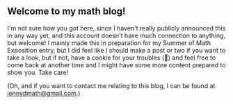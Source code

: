 <head>
  <script async src="https://pagead2.googlesyndication.com/pagead/js/adsbygoogle.js?client=ca-pub-6742417150601345"
     crossorigin="anonymous"></script>
</head>

## Welcome to my math blog!

I'm not sure how you got here, since I haven't really publicly announced this in any way yet, and this account doesn't have much connection to anything, but welcome! I mainly made this in preparation for my Summer of Math Exposition entry, but I did feel like I should make a post or two if you want to take a look, but if not, have a cookie for your troubles (🍪) and feel free to come back at another time and I might have some more content prepared to show you. Take care!

(Oh, and if you want to contact me relating to this blog, I can be found at jennydmath@gmail.com.)
